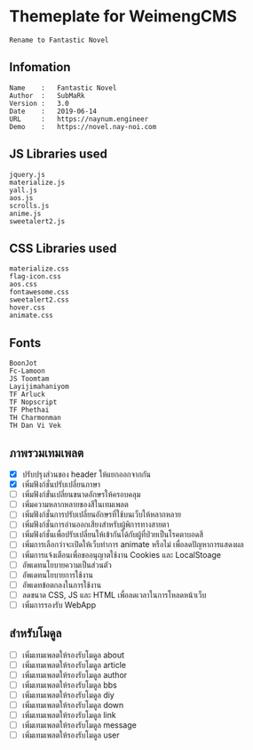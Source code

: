 # Themeplate for WeimengCMS
    Rename to Fantastic Novel

## Infomation
    Name    :   Fantastic Novel
    Author  :   SubMaRk
    Version :   3.0
    Date    :   2019-06-14
    URL     :   https://naynum.engineer
    Demo    :   https://novel.nay-noi.com

## JS Libraries used
    jquery.js
    materialize.js
    yall.js
    aos.js
    scrolls.js
    anime.js
    sweetalert2.js

## CSS Libraries used
    materialize.css
    flag-icon.css
    aos.css
    fontawesome.css
    sweetalert2.css
    hover.css
    animate.css

## Fonts
    BoonJot
    Fc-Lamoon
    JS Toomtam
    Layijimahaniyom
    TF Arluck
    TF Nopscript
    TF Phethai
    TH Charmonman
    TH Dan Vi Vek

## ภาพรวมเทมเพลต
- [x] ปรับปรุงส่วนของ header ให้แยกออกจากกัน
- [x] เพิ่มฟังก์ชั่นปรับเปลี่ยนภาษา
- [ ] เพิ่มฟังก์ขั่นเปลี่ยนขนาดอักษรให้ครอบคลุม
- [ ] เพิ่มความหลากหลายของสีในเทมเพลต
- [ ] เพิ่มฟังก์ชั่นการปรับเปลี่ยนอักษรที่ใช้บนเว็บให้หลากหลาย
- [ ] เพิ่มฟังก์ชั่นการอ่านออกเสียงสำหรับผู้พิการทางสายตา
- [ ] เพิ่มฟังก์ชั่นเพื่อปรับเปลี่ยนให้เข้ากันได้กับผู้ที่ป่วยเป็นโรคตาบอดสี
- [ ] เพิ่มการเลือกว่าจะเปิดให้เว็บทำการ animate หรือไม่ เพื่อลดปัญหาการแสดงผล
- [ ] เพิ่มการแจ้งเตือนเพื่อขออนุญาตใช้งาน Cookies และ LocalStoage
- [ ] อัพเดทนโยบายความเป็นส่วนตัว
- [ ] อัพเดทนโยบายการใช้งาน
- [ ] อัพเดทข้อตกลงในการใช้งาน
- [ ] ลดขนาด CSS, JS และ HTML เพื่อลดเวลาในการโหลดหน้าเว็บ
- [ ] เพิ่มการรองรับ WebApp

## สำหรับโมดูล
- [ ] เพิ่มเทมเพลตให้รองรับโมดูล about
- [ ] เพิ่มเทมเพลตให้รองรับโมดูล article
- [ ] เพิ่มเทมเพลตให้รองรับโมดูล author
- [ ] เพิ่มเทมเพลตให้รองรับโมดูล bbs
- [ ] เพิ่มเทมเพลตให้รองรับโมดูล diy
- [ ] เพิ่มเทมเพลตให้รองรับโมดูล down
- [ ] เพิ่มเทมเพลตให้รองรับโมดูล link
- [ ] เพิ่มเทมเพลตให้รองรับโมดูล message
- [ ] เพิ่มเทมเพลตให้รองรับโมดูล user